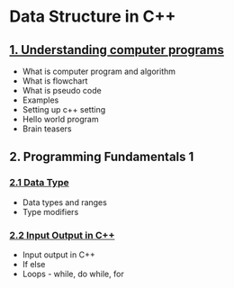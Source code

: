 # Data Structure in C++

## [1. Understanding computer programs](./1-Introduction/1.0-Understanding-computer-programs.md)
- What is computer program and algorithm
- What is flowchart
- What is pseudo code
- Examples
- Setting up c++ setting
- Hello world program
- Brain teasers

## 2. Programming Fundamentals 1

### [2.1 Data Type](./2-Basics-C%2B%2B/2.1-Data-Types.md)
- Data types and ranges
- Type modifiers

### [2.2 Input Output in C++]()
- Input output in C++
- If else
- Loops - while, do while, for

